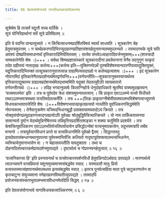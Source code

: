 ```yaml
---
title: 06 देवतासंयोगाभावे यागाविधायकत्वाधिकरणम्

---
```


सूत्रेष्वेव हि तत्सर्वं यद्वृत्तौ यच्च वार्तिके ।  
सूत्रं योनिरिहार्थानां सर्वं सूत्रे प्रतिष्ठितम् ॥  


इति ये वदन्ति तान्प्रत्युच्यते । न किंचित्साधनमप्रदर्शितविषयं स्वार्थं साधयति । सूत्रकारेण चेह हेतुमात्रमुपात्तम् । न चार्थप्रकरणादिभिरप्युदाहरणप्रतिज्ञासंशयहेतूनामन्यतममुपलभ्यते । तस्मादगमके सूत्रे सति अवश्यं दोषप्रतिसमाधानार्थं वृत्तिकारादिमिर्यतितव्यम् । सत्येव संभवेऽध्याहारादिवर्जनमुक्तम्+++(शास्त्रादौ भाष्यकारेणेति शेषः ।)+++ । सर्वथा शिष्यप्रज्ञासंस्कारे सूत्रकारादीनां प्रवर्तमानानां येनैव तदनुगुणं यत्कृतं तदेव ग्रहीतव्यं नासद्ग्रहः कर्तव्यः+++(कर्तव्य इति—युक्तिगम्येऽर्थे पुरुषविशेषस्यानादरणीयत्वाद्युक्तियुक्तं, यद्वृत्तिकारादिभिरुक्तं तत्सूत्रकारानुपात्तत्वान्न ग्राह्यमित्यसदाग्रहो न कर्तव्यइत्याशयः ।)+++ । इदं सूत्रकारेण नोपात्तमिदं वृत्तिकारेणैतत्प्रदर्शनार्थमेतद्वर्णयन्ति+++(वर्णयन्तीति—सूत्रकारानुक्तस्याप्यर्थस्य वृत्तिकाराद्युक्तस्य ग्राह्यत्वप्रर्दशनार्थमेतद्भाष्यमिति यदुक्तं तेदतत्पूर्वेऽपि व्याख्यातारो वर्णयन्तीत्यर्थः ।)+++ । तदिह भगवानुपवर्षः किलाग्निहोत्रे धेनुदोहाधिकारे श्रुतमिदं वाक्यमुदाहृतवान् ‘वत्समालभेत’ इति । तत्र च पूर्ववदेव त्रेधा संशयमुपन्यस्तत्वान् । किं प्राकृत एवाऽऽलम्भे वत्सो विधीयते तथाऽऽलम्भमात्रमथवा यजतिमदेतत्कर्मेति । तत्र +++(लिङः प्राकृताग्नीषोमीयपश्वालम्भविशेषणत्वाभ्युपगमे विधायकाभावापत्तेरिति शेषः ।)+++विशेषणाभावात्प्राकृतप्रत्ययो नास्तीति पूर्वाधिकरणसिद्धमेवेति नोपन्यस्तम् । तेनैवानुक्रमेण यजिमदभिधानबुद्धौ प्रसक्तायामपवादोऽयं क्रियते । तत्र भोक्तृसंयोगप्रत्युदाहरणत्वाद्गतप्रायोऽपि पूर्वपक्षः श्रोतृबुद्धिवैचित्र्यात्क्रियते । यो नाम तार्किकवासनया सामान्यतो दृष्टेन वेदार्थमुन्निनीषेत्तस्य तन्निवृत्तिरप्रदर्शिताशङ्का न शक्या कर्तुमिति प्रदर्श्यते । तत्र केषांचित्पूर्वाधिकरण एवाऽऽलभतिर्यजतिपर्यायत्वेन प्रसिद्धोऽन्येषां यज्यनुमापकत्वेन, तदुभयमत्रापि तथैव मन्यन्ते । तत्रापूर्वयागविधानं प्राप्ते वा वत्सविधानमिति पूर्वपक्षे द्वैतम् । सिद्धान्तस्तु द्रव्यदेवतासंबन्धान्यथानुपपत्त्या पूर्वमस्माभिर्यजिः कल्पितो नादृष्टपूर्वशक्त्यालभत्यभिधानेन, व्यभिचार्यनुमानाभासेन वा । न चेहासावस्तीति यावदुक्तता । तथा च दोहनादिसंस्कारकर्मप्रायदर्शनमुपपद्यते । दृष्टार्थत्वं च गोप्रस्नवनहेतुत्वात् ॥ १६ ॥

‘वत्सनिकान्ता हि’ इति प्रस्नावनार्थं च वत्सोपचारस्पर्शनविधौ हेतुवन्निगदोऽर्थवाद उपपद्यते । मारणार्थत्वे त्वालभ्यमाने वत्सप्रियत्वं पशूनामुच्यमानमसंबद्धमेव स्यात् । यस्मादसौ मातुः प्रियो वत्सस्तस्मात्संज्ञापनार्थमालब्धव्य इत्यसंबद्धमेव स्यात् । इतरत्र पुनर्वत्सप्रिया माता पुत्रे चाटुकरणात्तेन वा कृतचाटुना संयुज्यमाना स्नेहात्प्रस्नविष्यतीत्युपपद्यते । तस्मादपि प्रयोजनवत्संस्कारभूतालम्भमात्रविधानमेतदिति सिद्धम् ॥ १७ ॥

इति देवतासंयोगाभावे यागाविधायकत्वाधिकरणम् ॥ ६ ॥
